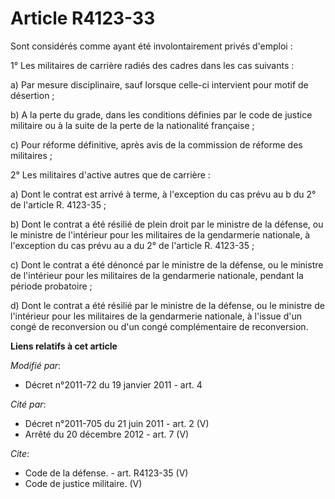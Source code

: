 # Article R4123-33

Sont considérés comme ayant été involontairement privés d'emploi : 

1° Les militaires de carrière radiés des cadres dans les cas suivants : 

a) Par mesure disciplinaire, sauf lorsque celle-ci intervient pour motif de désertion ; 

b) A la perte du grade, dans les conditions définies par le code de justice militaire ou à la suite de la perte de la
nationalité française ; 

c) Pour réforme définitive, après avis de la commission de réforme des militaires ; 

2° Les militaires d'active autres que de carrière : 

a) Dont le contrat est arrivé à terme, à l'exception du cas prévu au b du 2° de l'article R. 4123-35 ; 

b) Dont le contrat a été résilié de plein droit par le ministre de la défense, ou le ministre de l'intérieur pour les
militaires de la gendarmerie nationale, à l'exception du cas prévu au a du 2° de l'article R. 4123-35 ; 

c) Dont le contrat a été dénoncé par le ministre de la défense, ou le ministre de l'intérieur pour les militaires de la
gendarmerie nationale, pendant la période probatoire ; 

d) Dont le contrat a été résilié par le ministre de la défense, ou le ministre de l'intérieur pour les militaires de la
gendarmerie nationale, à l'issue d'un congé de reconversion ou d'un congé complémentaire de reconversion.

**Liens relatifs à cet article**

_Modifié par_:

  - Décret n°2011-72 du 19 janvier 2011 - art. 4

_Cité par_:

  - Décret n°2011-705 du 21 juin 2011 - art. 2 (V)
  - Arrêté du 20 décembre 2012 - art. 7 (V)

_Cite_:

  - Code de la défense. - art. R4123-35 (V)
  - Code de justice militaire. (V)

